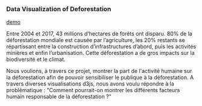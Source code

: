 ### Data Visualization of Deforestation

[demo](https://pltreger.github.io/Deforestation/)

Entre 2004 et 2017, 43 millions d’hectares de forêts ont disparu. 80% de la déforestation mondiale est causée par l’agriculture, les 20% restants se répartissant entre la construction d’infrastructures d’abord, puis les activités minières et enfin l’urbanisation. Cette déforestation a de gros impacts sur la biodiversité et le climat.

Nous voulions, à travers ce projet, montrer la part de l'activité humaine sur la déforestation afin de pouvoir sensibiliser le publique à la déforestation. A travers diverses visualisations d3js, nous avons voulu répondre à la problématique : "Comment pourrait-on montrer les différents facteurs humain responsable de la déforestation ?"
